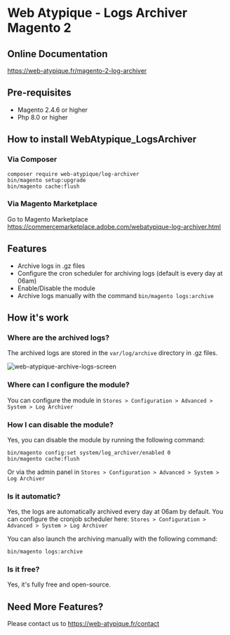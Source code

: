 # Web Atypique - Logs Archiver Magento 2

## Online Documentation
https://web-atypique.fr/magento-2-log-archiver

## Pre-requisites
- Magento 2.4.6 or higher
- Php 8.0 or higher

## How to install WebAtypique_LogsArchiver

### Via Composer
```
composer require web-atypique/log-archiver
bin/magento setup:upgrade
bin/magento cache:flush
```

### Via Magento Marketplace

Go to Magento Marketplace https://commercemarketplace.adobe.com/webatypique-log-archiver.html

## Features
- Archive logs in .gz files
- Configure the cron scheduler for archiving logs (default is every day at 06am)
- Enable/Disable the module
- Archive logs manually with the command `bin/magento logs:archive`

## How it's work

### Where are the archived logs?

The archived logs are stored in the `var/log/archive` directory in .gz files.

![web-atypique-archive-logs-screen](https://github.com/geoffreylopez/logs-archiver/assets/22189480/a3396274-2e66-42b3-941b-3dc1d5e9b077)

### Where can I configure the module?

You can configure the module in `Stores > Configuration > Advanced > System > Log Archiver`

### How I can disable the module?

Yes, you can disable the module by running the following command:
```
bin/magento config:set system/log_archiver/enabled 0
bin/magento cache:flush
```

Or via the admin panel in `Stores > Configuration > Advanced > System > Log Archiver`

### Is it automatic?

Yes, the logs are automatically archived every day at 06am by default.
You can configure the cronjob scheduler here: `Stores > Configuration > Advanced > System > Log Archiver`


You can also launch the archiving manually with the following command:
```
bin/magento logs:archive
```

### Is it free?

Yes, it's fully free and open-source.

## Need More Features?
Please contact us to https://web-atypique.fr/contact
